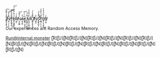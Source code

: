 #
Ȋ̸̛͇͕̟̟͍̟̄́̒̐͌̑͠N̷͉͍̤̤͕͔͌̄͐̇͊͝͝͠ͅT̶̲͓͈͚͙̫͊̄̃͐̎̇̔͜͝Ȩ̶̙̮̪͖̥̤̰̤̭͐́̀͋͒͒͒̓̈͝Ŗ̸̺̃̓̓ͅŅ̴̢̖̭̳͐̉̐͊͝Á̶̧̰͎̰̱͒L̵͖̪̟̦̼̗̭͆͗̍͛̀̕͝ͅ.̶͈̰̬̟̙͉̮̙̗̍́͆́̈́͜M̵̛̰͉̬͎̖̲̼̣̘̏̌͑̐̆̓̀͘Ỡ̸̧̳̠̭͍̝̯͉̲̃̄͒̔̍́̕ͅN̷͖̫̝̜̏̌Ś̴̡̛̛̛̺̬̥̼̟̌̎̾̆́̚ͅT̵̝̻̹̜͓̦̱̏̃́̉̀̃̊̊E̸̢͕̩̘̩͈̼͑̒̅͑̑́̊̔͜R̸̞̣̱̉̈ͅ

Our experiences are Random Access Memory.

Run@internal.monster
 [̲̅R][̲̅U][̲̅N][̲̅R][̲̅U][̲̅N][̲̅R][̲̅U][̲̅N][̲̅R][̲̅U][̲̅N][̲̅R][̲̅U][̲̅N][̲̅R][̲̅U][̲̅N][̲̅R][̲̅U][̲̅N][̲̅R][̲̅U][̲̅N][̲̅R][̲̅U][̲̅N][̲̅R][̲̅U][̲̅N][̲̅R][̲̅U][̲̅N][̲̅R][̲̅U][̲̅N][̲̅R][̲̅U][̲̅N][̲̅R][̲̅U][̲̅N][̲̅R][̲̅U][̲̅N]
